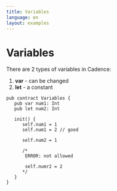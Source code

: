 ```yaml
---
title: Variables
language: en
layout: examples
---
```


# Variables

There are 2 types of variables in Cadence:

1. **var** - can be changed
2. **let** - a constant

```cadence
pub contract Variables {
   pub var num1: Int
   pub let num2: Int

   init() {
      self.num1 = 1
      self.num1 = 2 // good

      self.num2 = 1

      /*
       ERROR: not allowed
       
       self.numr2 = 2
      */
   }
}
```
